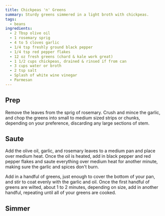 ```yaml
---
title: Chickpeas 'n' Greens
summary: Sturdy greens simmered in a light broth with chickpeas.
tags:
  - beans
ingredients:
  - 2 Tbsp olive oil
  - 1 rosemary sprig
  - 4 to 5 cloves garlic
  - 1/4 tsp freshly ground black pepper
  - 1/4 tsp red pepper flakes
  - 12 oz fresh greens (chard & kale work great)
  - 1 1/2 cups chickpeas, drained & rinsed if from can
  - 3 cups water or broth
  - 2 tsp salt
  - Splash of white wine vinegar
  - Parmesan
---
```


## Prep

Remove the leaves from the sprig of rosemary. Crush and mince the garlic, and chop the greens into small to medium sized strips or chunks, depending on your preference, discarding any large sections of stem.

## Saute

Add the olive oil, garlic, and rosemary leaves to a medium pan and place over medium heat. Once the oil is heated, add in black pepper and red pepper flakes and saute everything over medium heat for another minute, making sure the garlic and spices don't burn.

Add in a handful of greens, just enough to cover the bottom of your pan, and stir to coat evenly with the garlic and oil. Once the first handful of greens are wilted, about 1 to 2 minutes, depending on size, add in another handful, repeating until all of your greens are cooked.

## Simmer
